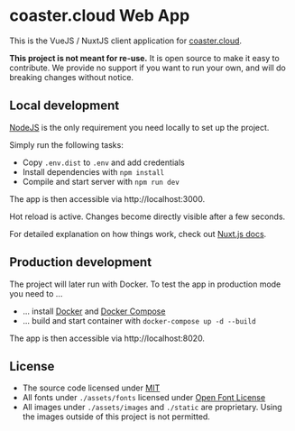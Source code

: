 # coaster.cloud Web App
This is the VueJS / NuxtJS client application for [coaster.cloud](https://coaster.cloud).

**This project is not meant for re-use.** It is open source to make it easy to contribute. We provide no support if you
want to run your own, and will do breaking changes without notice.

## Local development
[NodeJS](https://nodejs.org/en/) is the only requirement you need locally to set up the project.

Simply run the following tasks:

* Copy `.env.dist` to `.env` and add credentials
* Install dependencies with `npm install`
* Compile and start server with `npm run dev`

The app is then accessible via http://localhost:3000.

Hot reload is active. Changes become directly visible after a few seconds.

For detailed explanation on how things work, check out [Nuxt.js docs](https://nuxtjs.org).

## Production development
The project will later run with Docker. To test the app in production mode you need to ...

* ... install [Docker](https://www.docker.com) and [Docker Compose](https://docs.docker.com/compose/install/)
* ... build and start container with `docker-compose up -d --build`

The app is then accessible via http://localhost:8020.

## License

* The source code licensed under [MIT](./LICENSE)
* All fonts under `./assets/fonts` licensed under [Open Font License](https://fonts.google.com/specimen/Nunito#license)
* All images under `./assets/images` and `./static` are proprietary. Using the images outside of this project is not permitted.
